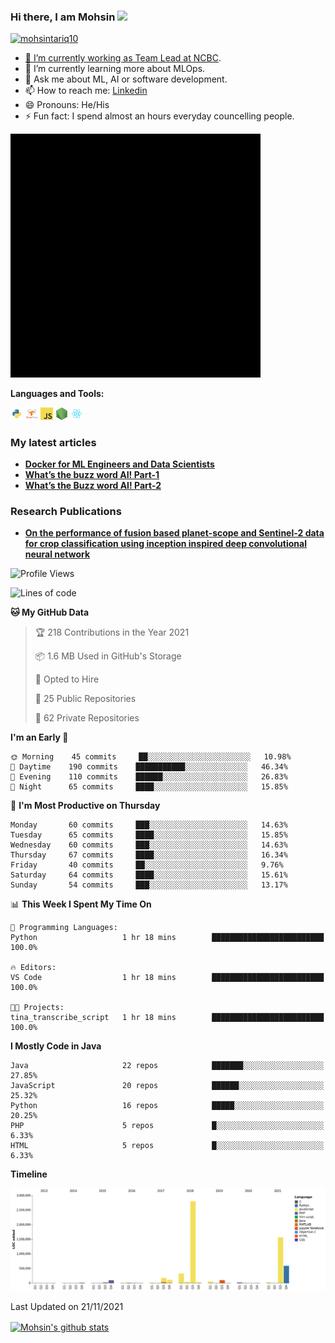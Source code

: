 ### Hi there, I am Mohsin <img src="https://media.giphy.com/media/hvRJCLFzcasrR4ia7z/giphy.gif" width="25px">
<a href="https://discord.gg/XTW52Kt">

<p align="left"> <img src="https://komarev.com/ghpvc/?username=mohsintariq10&label=Views&color=blue&style=plastic" alt="mohsintariq10" /> </p>

- 🔭 I’m currently working as Team Lead at [NCBC](https://ncbcpeshawar.com/).
- 🌱 I’m currently learning more about MLOps.
- 💬 Ask me about ML, AI or software development.
- 📫 How to reach me: [Linkedin](https://www.linkedin.com/in/mohsintariq10/)
- 😄 Pronouns: He/His
- ⚡ Fun fact: I spend almost an hours everyday councelling people.

<img src="./nn.gif" width="400" />

**Languages and Tools:**  

<code><img height="20" src="https://raw.githubusercontent.com/github/explore/80688e429a7d4ef2fca1e82350fe8e3517d3494d/topics/python/python.png"></code>
<code><img height="20" src="https://raw.githubusercontent.com/github/explore/80688e429a7d4ef2fca1e82350fe8e3517d3494d/topics/tensorflow/tensorflow.png"></code>
<code><img height="20" src="https://raw.githubusercontent.com/github/explore/80688e429a7d4ef2fca1e82350fe8e3517d3494d/topics/javascript/javascript.png"></code>
<code><img height="20" src="https://raw.githubusercontent.com/github/explore/80688e429a7d4ef2fca1e82350fe8e3517d3494d/topics/nodejs/nodejs.png"></code>
<code><img height="20" src="https://raw.githubusercontent.com/github/explore/80688e429a7d4ef2fca1e82350fe8e3517d3494d/topics/react-native/react-native.png"></code>

<h3>My latest articles</h3>
<ul>
  <li><a href="https://medium.com/@mohsin.tariq10/docker-for-ml-engineers-and-data-scientists-5a58018af2b9#18ad-4fc2d36cebf1"><b>Docker for ML Engineers and Data Scientists</b></a></li>

  <li><a href="https://medium.com/@mohsin.tariq10/whats-the-buzz-word-ai-part-1-d584e3265f09"><b>What’s the buzz word AI! Part-1</b></a></li>

  <li><a href="https://medium.com/@mohsin.tariq10/whats-the-buzz-word-ai-part-2-e9b55c34d120"><b>What’s the Buzz word AI! Part-2</b></a></li>

</ul>

<h3>Research Publications</h3>
<ul>
  <li><a href="https://journals.plos.org/plosone/article?id=10.1371/journal.pone.0239746"><b>On the performance of fusion based planet-scope and Sentinel-2 data for crop classification using inception inspired deep convolutional neural network</b></a></li>
</ul>

<!--START_SECTION:waka-->
![Profile Views](http://img.shields.io/badge/Profile%20Views-1-blue)

![Lines of code](https://img.shields.io/badge/From%20Hello%20World%20I%27ve%20Written-6.0%20million%20lines%20of%20code-blue)

**🐱 My GitHub Data** 

> 🏆 218 Contributions in the Year 2021
 > 
> 📦 1.6 MB Used in GitHub's Storage 
 > 
> 💼 Opted to Hire
 > 
> 📜 25 Public Repositories 
 > 
> 🔑 62 Private Repositories  
 > 
**I'm an Early 🐤** 

```text
🌞 Morning    45 commits     ██░░░░░░░░░░░░░░░░░░░░░░░   10.98% 
🌆 Daytime    190 commits    ███████████░░░░░░░░░░░░░░   46.34% 
🌃 Evening    110 commits    ██████░░░░░░░░░░░░░░░░░░░   26.83% 
🌙 Night      65 commits     ████░░░░░░░░░░░░░░░░░░░░░   15.85%

```
📅 **I'm Most Productive on Thursday** 

```text
Monday       60 commits     ███░░░░░░░░░░░░░░░░░░░░░░   14.63% 
Tuesday      65 commits     ████░░░░░░░░░░░░░░░░░░░░░   15.85% 
Wednesday    60 commits     ███░░░░░░░░░░░░░░░░░░░░░░   14.63% 
Thursday     67 commits     ████░░░░░░░░░░░░░░░░░░░░░   16.34% 
Friday       40 commits     ██░░░░░░░░░░░░░░░░░░░░░░░   9.76% 
Saturday     64 commits     ████░░░░░░░░░░░░░░░░░░░░░   15.61% 
Sunday       54 commits     ███░░░░░░░░░░░░░░░░░░░░░░   13.17%

```


📊 **This Week I Spent My Time On** 

```text
💬 Programming Languages: 
Python                   1 hr 18 mins        █████████████████████████   100.0%

🔥 Editors: 
VS Code                  1 hr 18 mins        █████████████████████████   100.0%

🐱‍💻 Projects: 
tina_transcribe_script   1 hr 18 mins        █████████████████████████   100.0%

```

**I Mostly Code in Java** 

```text
Java                     22 repos            ███████░░░░░░░░░░░░░░░░░░   27.85% 
JavaScript               20 repos            ██████░░░░░░░░░░░░░░░░░░░   25.32% 
Python                   16 repos            █████░░░░░░░░░░░░░░░░░░░░   20.25% 
PHP                      5 repos             █░░░░░░░░░░░░░░░░░░░░░░░░   6.33% 
HTML                     5 repos             █░░░░░░░░░░░░░░░░░░░░░░░░   6.33%

```


**Timeline**

![Chart not found](https://raw.githubusercontent.com/MohsinTariq10/MohsinTariq10/main/charts/bar_graph.png) 


 Last Updated on 21/11/2021
<!--END_SECTION:waka-->

<a href="https://github.com/mohsintariq10">
 <img align="center" src="https://github-readme-stats.vercel.app/api?username=mohsintariq10&include_all_commits=True&count_private=True&show_icons=true&theme=light&line_height=27" alt="Mohsin's github stats"/>
</a>



